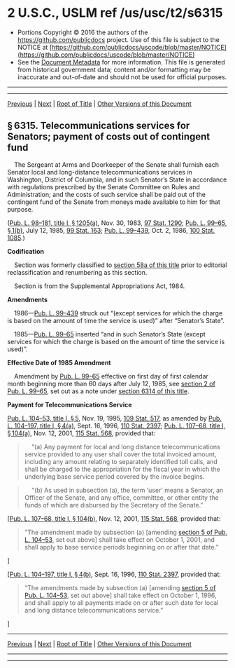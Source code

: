 ---
---

# 2 U.S.C., USLM ref /us/usc/t2/s6315

* Portions Copyright © 2016 the authors of the https://github.com/publicdocs project.
  Use of this file is subject to the NOTICE at [https://github.com/publicdocs/uscode/blob/master/NOTICE](https://github.com/publicdocs/uscode/blob/master/NOTICE)
* See the [Document Metadata](././../../../../..//README.md) for more information.
  This file is generated from historical government data; content and/or formatting may be inaccurate and out-of-date and should not be used for official purposes.

----------
----------

[Previous](./../../../../..//us/usc/t2/ch63/schII/m__us_usc_t2_s6314.md) | [Next](./../../../../..//us/usc/t2/ch63/schII/m__us_usc_t2_s6316.md) | [Root of Title](./../../../../../) | [Other Versions of this Document](https://publicdocs.github.io/go/links?ns=uslm&ref=%2Fus%2Fusc%2Ft2%2Fs6315)

## § 6315. Telecommunications services for Senators; payment of costs out of contingent fund

    The Sergeant at Arms and Doorkeeper of the Senate shall furnish each Senator local and long-distance telecommunications services in Washington, District of Columbia, and in such Senator’s State in accordance with regulations prescribed by the Senate Committee on Rules and Administration; and the costs of such service shall be paid out of the contingent fund of the Senate from moneys made available to him for that purpose.

([Pub. L. 98–181, title I, § 1205(a)][/us/pl/98/181/s1205/a], Nov. 30, 1983, [97 Stat. 1290][/us/stat/97/1290]; [Pub. L. 99–65, § 1(b)][/us/pl/99/65/s1/b], July 12, 1985, [99 Stat. 163][/us/stat/99/163]; [Pub. L. 99–439][/us/pl/99/439], Oct. 2, 1986, [100 Stat. 1085][/us/stat/100/1085].)

 __Codification__ 

    Section was formerly classified to [section 58a of this title][/us/usc/t2/s58a] prior to editorial reclassification and renumbering as this section.

    Section is from the Supplemental Appropriations Act, 1984.

 __Amendments__ 

    1986—[Pub. L. 99–439][/us/pl/99/439] struck out “(except services for which the charge is based on the amount of time the service is used)” after “Senator’s State”.

    1985—[Pub. L. 99–65][/us/pl/99/65] inserted “and in such Senator’s State (except services for which the charge is based on the amount of time the service is used)”.

 __Effective Date of 1985 Amendment__ 

    Amendment by [Pub. L. 99–65][/us/pl/99/65] effective on first day of first calendar month beginning more than 60 days after July 12, 1985, see [section 2 of Pub. L. 99–65][/us/pl/99/65/s2], set out as a note under [section 6314 of this title][/us/usc/t2/s6314].

 __Payment for Telecommunications Service__ 

[Pub. L. 104–53, title I, § 5][/us/pl/104/53/s5], Nov. 19, 1995, [109 Stat. 517][/us/stat/109/517], as amended by [Pub. L. 104–197, title I, § 4(a)][/us/pl/104/197/s4/a], Sept. 16, 1996, [110 Stat. 2397][/us/stat/110/2397]; [Pub. L. 107–68, title I, § 104(a)][/us/pl/107/68/s104/a], Nov. 12, 2001, [115 Stat. 568][/us/stat/115/568], provided that:

>     “(a) Any payment for local and long distance telecommunications service provided to any user shall cover the total invoiced amount, including any amount relating to separately identified toll calls, and shall be charged to the appropriation for the fiscal year in which the underlying base service period covered by the invoice begins.

>     “(b) As used in subsection (a), the term ‘user’ means a Senator, an Officer of the Senate, and any office, committee, or other entity the funds of which are disbursed by the Secretary of the Senate.”

\[[Pub. L. 107–68, title I, § 104(b)][/us/pl/107/68/s104/b], Nov. 12, 2001, [115 Stat. 568][/us/stat/115/568], provided that: 

> “The amendment made by subsection (a) \[amending [section 5 of Pub. L. 104–53][/us/pl/104/53/s5], set out above\] shall take effect on October 1, 2001, and shall apply to base service periods beginning on or after that date.”

\]

\[[Pub. L. 104–197, title I, § 4(b)][/us/pl/104/197/s4/b], Sept. 16, 1996, [110 Stat. 2397][/us/stat/110/2397], provided that: 

> “The amendments made by subsection (a) \[amending [section 5 of Pub. L. 104–53][/us/pl/104/53/s5], set out above\] shall take effect on October 1, 1996, and shall apply to all payments made on or after such date for local and long distance telecommunications service.”

\]

----------

[Previous](./../../../../..//us/usc/t2/ch63/schII/m__us_usc_t2_s6314.md) | [Next](./../../../../..//us/usc/t2/ch63/schII/m__us_usc_t2_s6316.md) | [Root of Title](./../../../../../) | [Other Versions of this Document](https://publicdocs.github.io/go/links?ns=uslm&ref=%2Fus%2Fusc%2Ft2%2Fs6315)

----------
----------

[/us/pl/98/181/s1205/a]: https://publicdocs.github.io/go/links?ns=uslm&ref=%2Fus%2Fpl%2F98%2F181%2Fs1205%2Fa
[/us/stat/97/1290]: https://publicdocs.github.io/go/links?ns=uslm&ref=%2Fus%2Fstat%2F97%2F1290
[/us/pl/99/65/s1/b]: https://publicdocs.github.io/go/links?ns=uslm&ref=%2Fus%2Fpl%2F99%2F65%2Fs1%2Fb
[/us/stat/99/163]: https://publicdocs.github.io/go/links?ns=uslm&ref=%2Fus%2Fstat%2F99%2F163
[/us/pl/99/439]: https://publicdocs.github.io/go/links?ns=uslm&ref=%2Fus%2Fpl%2F99%2F439
[/us/stat/100/1085]: https://publicdocs.github.io/go/links?ns=uslm&ref=%2Fus%2Fstat%2F100%2F1085
[/us/usc/t2/s58a]: https://publicdocs.github.io/go/links?ns=uslm&ref=%2Fus%2Fusc%2Ft2%2Fs58a
[/us/pl/99/439]: https://publicdocs.github.io/go/links?ns=uslm&ref=%2Fus%2Fpl%2F99%2F439
[/us/pl/99/65]: https://publicdocs.github.io/go/links?ns=uslm&ref=%2Fus%2Fpl%2F99%2F65
[/us/pl/99/65]: https://publicdocs.github.io/go/links?ns=uslm&ref=%2Fus%2Fpl%2F99%2F65
[/us/pl/99/65/s2]: https://publicdocs.github.io/go/links?ns=uslm&ref=%2Fus%2Fpl%2F99%2F65%2Fs2
[/us/usc/t2/s6314]: https://publicdocs.github.io/go/links?ns=uslm&ref=%2Fus%2Fusc%2Ft2%2Fs6314
[/us/pl/104/53/s5]: https://publicdocs.github.io/go/links?ns=uslm&ref=%2Fus%2Fpl%2F104%2F53%2Fs5
[/us/stat/109/517]: https://publicdocs.github.io/go/links?ns=uslm&ref=%2Fus%2Fstat%2F109%2F517
[/us/pl/104/197/s4/a]: https://publicdocs.github.io/go/links?ns=uslm&ref=%2Fus%2Fpl%2F104%2F197%2Fs4%2Fa
[/us/stat/110/2397]: https://publicdocs.github.io/go/links?ns=uslm&ref=%2Fus%2Fstat%2F110%2F2397
[/us/pl/107/68/s104/a]: https://publicdocs.github.io/go/links?ns=uslm&ref=%2Fus%2Fpl%2F107%2F68%2Fs104%2Fa
[/us/stat/115/568]: https://publicdocs.github.io/go/links?ns=uslm&ref=%2Fus%2Fstat%2F115%2F568
[/us/pl/107/68/s104/b]: https://publicdocs.github.io/go/links?ns=uslm&ref=%2Fus%2Fpl%2F107%2F68%2Fs104%2Fb
[/us/stat/115/568]: https://publicdocs.github.io/go/links?ns=uslm&ref=%2Fus%2Fstat%2F115%2F568
[/us/pl/104/53/s5]: https://publicdocs.github.io/go/links?ns=uslm&ref=%2Fus%2Fpl%2F104%2F53%2Fs5
[/us/pl/104/197/s4/b]: https://publicdocs.github.io/go/links?ns=uslm&ref=%2Fus%2Fpl%2F104%2F197%2Fs4%2Fb
[/us/stat/110/2397]: https://publicdocs.github.io/go/links?ns=uslm&ref=%2Fus%2Fstat%2F110%2F2397
[/us/pl/104/53/s5]: https://publicdocs.github.io/go/links?ns=uslm&ref=%2Fus%2Fpl%2F104%2F53%2Fs5


